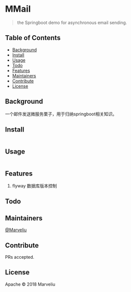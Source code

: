 # MMail


> the Springboot demo for asynchronous email sending.


## Table of Contents

- [Background](#background)
- [Install](#install)
- [Usage](#usage)
- [Todo](#todo)
- [Features](#features)
- [Maintainers](#maintainers)
- [Contribute](#contribute)
- [License](#license)

## Background

一个邮件发送微服务栗子，用于归纳springboot相关知识。

## Install

```
```

## Usage

```
```

## Features

1. flyway 数据库版本控制

## Todo


## Maintainers

[@Marveliu](https://github.com/Marveliu)

## Contribute

PRs accepted.


## License

Apache © 2018 Marveliu

